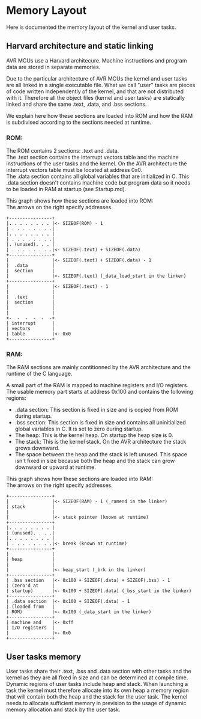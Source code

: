 Memory Layout
=============

Here is documented the memory layout of the kernel and user tasks.


Harvard architecture and static linking
---------------------------------------

AVR MCUs use a Harvard architecure. Machine instructions and program data are
stored in separate memories.

Due to the particular architecture of AVR MCUs the kernel and user tasks are
all linked in a single executable file. What we call "user" tasks are pieces of
code written independently of the kernel, and that are not distributed with it.
Therefore all the object files (kernel and user tasks) are statically linked
and share the same .text, .data, and .bss sections.

We explain here how these sections are loaded into ROM and how the RAM is
subdivised according to the sections needed at runtime.


### ROM:

The ROM contains 2 sections: .text and .data.  
The .text section contains the interrupt vectors table and the machine
instructions of the user tasks and the kernel.
On the AVR architecture the interrupt vectors table must be located at address
0x0.  
The .data section contains all global variables that are initialized in C.
This .data section doesn't contains machine code but program data so it needs
to be loaded in RAM at startup (see Startup.md).

This graph shows how these sections are loaded into ROM:  
The arrows on the right specify addresses.

    +----------------+
    |. . . . . . . . |<- SIZEOF(ROM) - 1
    | . . . . . . . .|
    |. . . . . . . . |
    | . . . . . . . .|
    |. (unused). . . |
    | . . . . . . . .|<- SIZEOF(.text) + SIZEOF(.data)
    +----------------+
    |                |<- SIZEOF(.text) + SIZEOF(.data) - 1
    |  .data         |
    |  section       |
    |                |<- SIZEOF(.text) (_data_load_start in the linker)
    +----------------+
    |                |<- SIZEOF(.text) - 1
    |                |
    |  .text         |
    |  section       |
    |                |
    |                |
    +-  -  -  -  -  -+
    | interrupt      |
    | vectors        |
    | table          |<- 0x0 
    +----------------+ 


### RAM:

The RAM sections are mainly contitionned by the AVR architecture and the
runtime of the C language.

A small part of the RAM is mapped to machine registers and I/O registers.
The usable memory part starts at address 0x100 and contains the following
regions:
* .data section: This section is fixed in size and is copied from ROM during
  startup.
* .bss section: This section is fixed in size and contains all uninitialized
  global variables in C. It is set to zero during startup.
* The heap: This is the kernel heap. On startup the heap size is 0.
* The stack: This is the kernel stack. On the AVR architecture the stack grows
  downward.
* The space between the heap and the stack is left unused. This space isn't
  fixed in size because both the heap and the stack can grow downward or
  upward at runtime.

This graph shows how these sections are loaded into RAM:  
The arrows on the right specify addresses.

    +----------------+
    |                |<- SIZEOF(RAM) - 1 (_ramend in the linker)
    | stack          |
    |                |
    |                |<- stack pointer (known at runtime)
    +----------------+
    |. . . . . . . . |
    | (unused). . . .|
    |. . . . . . . . |
    | . . . . . . . .|<- break (known at runtime)
    +----------------+
    |                |
    | heap           |
    |                |
    |                |<- heap_start (_brk in the linker)
    +----------------+ 
    | .bss section   |<- 0x100 + SIZEOF(.data) + SIZEOF(.bss) - 1
    | (zero'd at     |
    | startup)       |<- 0x100 + SIZEOF(.data) (_bss_start in the linker)
    +----------------+
    | .data section  |<- 0x100 + SIZEOF(.data) - 1
    | (loaded from   |
    | ROM)           |<- 0x100 (_data_start in the linker)
    +----------------+
    | machine and    |<- 0xff
    | I/O registers  |
    |                |<- 0x0
    +----------------+


User tasks memory
-------------------

User tasks share their .text, .bss and .data section with other tasks and the
kernel as they are all fixed in size and can be determined at compile time.
Dynamic regions of user tasks include heap and stack.
When launching a task the kernel must therefore allocate into its own heap a
memory region that will contain both the heap and the stack for the user task.
The kernel needs to allocate sufficient memory in prevision to the usage of
dynamic memory allocation and stack by the user task.